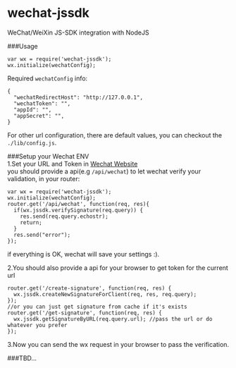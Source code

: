# wechat-jssdk
WeChat/WeiXin JS-SDK integration with NodeJS 

###Usage
```
var wx = require('wechat-jssdk');
wx.initialize(wechatConfig);
```

Required `wechatConfig` info:  
```
{
  "wechatRedirectHost": "http://127.0.0.1",
  "wechatToken": "",
  "appId": "",
  "appSecret": "",
}
```

For other url configuration, there are default values, you can checkout the `./lib/config.js`.
  
###Setup your Wechat ENV  
1.Set your URL and Token in [Wechat Website](https://mp.weixin.qq.com/advanced/advanced?action=dev&t=advanced/dev&token=1244756112&lang=zh_CN)  
  you should provide a api(e.g `/api/wechat`) to let wechat verify your validation, 
  in your router: 
  ```
  var wx = require('wechat-jssdk');
  wx.initialize(wechatConfig);
  router.get('/api/wechat', function(req, res){
    if(wx.jssdk.verifySignature(req.query)) {
      res.send(req.query.echostr);
      return;
    }
    res.send("error");
  });
  ```
  if everything is OK, wechat will save your settings :).

2.You should also provide a api for your browser to get token for the current url  
  ```
  router.get('/create-signature', function(req, res) {
    wx.jssdk.createNewSignatureForClient(req, res, req.query);
  });
  //or you can just get signature from cache if it's exists
  router.get('/get-signature', function(req, res) {
    wx.jssdk.getSignatureByURL(req.query.url); //pass the url or do whatever you prefer
  });
  ```
3.Now you can send the wx request in your browser to pass the verification.

###TBD...